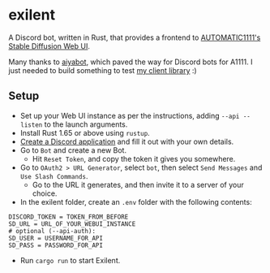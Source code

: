 # exilent

A Discord bot, written in Rust, that provides a frontend to [AUTOMATIC1111's Stable Diffusion Web UI](https://github.com/AUTOMATIC1111/stable-diffusion-webui).

Many thanks to [aiyabot](https://github.com/Kilvoctu/aiyabot), which paved the way for Discord bots for A1111. I just needed to build something to test [my client library](https://github.com/philpax/stable-diffusion-a1111-webui-client/) :)

## Setup

- Set up your Web UI instance as per the instructions, adding `--api --listen` to the launch arguments.
- Install Rust 1.65 or above using `rustup`.
- [Create a Discord application](https://discord.com/developers/applications) and fill it out with your own details.
- Go to `Bot` and create a new Bot.
  - Hit `Reset Token`, and copy the token it gives you somewhere.
- Go to `OAuth2 > URL Generator`, select `bot`, then select `Send Messages` and `Use Slash Commands`.
  - Go to the URL it generates, and then invite it to a server of your choice.
- In the exilent folder, create an `.env` folder with the following contents:

```dotenv
DISCORD_TOKEN = TOKEN_FROM_BEFORE
SD_URL = URL_OF_YOUR_WEBUI_INSTANCE
# optional (--api-auth):
SD_USER = USERNAME_FOR_API
SD_PASS = PASSWORD_FOR_API
```

- Run `cargo run` to start Exilent.
